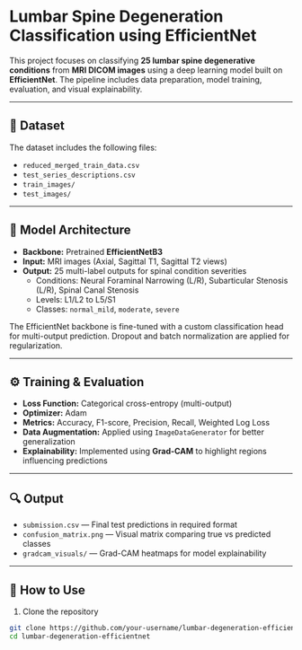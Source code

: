 # Lumbar Spine Degeneration Classification using EfficientNet

This project focuses on classifying **25 lumbar spine degenerative conditions** from **MRI DICOM images** using a deep learning model built on **EfficientNet**. The pipeline includes data preparation, model training, evaluation, and visual explainability.

---

## 📁 Dataset

The dataset includes the following files:
- `reduced_merged_train_data.csv`
- `test_series_descriptions.csv`
- `train_images/`
- `test_images/`

---

## 🧠 Model Architecture

- **Backbone:** Pretrained **EfficientNetB3**
- **Input:** MRI images (Axial, Sagittal T1, Sagittal T2 views)
- **Output:** 25 multi-label outputs for spinal condition severities
  - Conditions: Neural Foraminal Narrowing (L/R), Subarticular Stenosis (L/R), Spinal Canal Stenosis
  - Levels: L1/L2 to L5/S1
  - Classes: `normal_mild`, `moderate`, `severe`

The EfficientNet backbone is fine-tuned with a custom classification head for multi-output prediction. Dropout and batch normalization are applied for regularization.

---

## ⚙️ Training & Evaluation

- **Loss Function:** Categorical cross-entropy (multi-output)
- **Optimizer:** Adam
- **Metrics:** Accuracy, F1-score, Precision, Recall, Weighted Log Loss
- **Data Augmentation:** Applied using `ImageDataGenerator` for better generalization
- **Explainability:** Implemented using **Grad-CAM** to highlight regions influencing predictions

---

## 🔍 Output

- `submission.csv` — Final test predictions in required format
- `confusion_matrix.png` — Visual matrix comparing true vs predicted classes
- `gradcam_visuals/` — Grad-CAM heatmaps for model explainability

---

## 🚀 How to Use

1. Clone the repository  
```bash
git clone https://github.com/your-username/lumbar-degeneration-efficientnet.git
cd lumbar-degeneration-efficientnet
